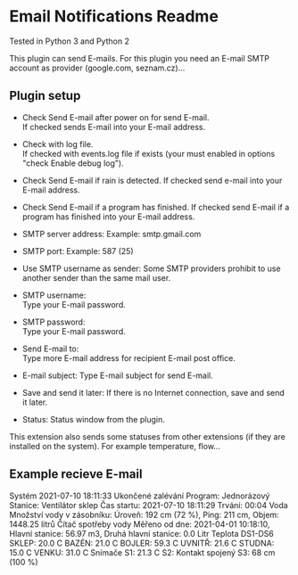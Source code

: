 Email Notifications Readme
====

Tested in Python 3 and Python 2

This plugin can send E-mails. For this plugin you need an E-mail SMTP account as provider (google.com, seznam.cz)...

Plugin setup
-----------
* Check Send E-mail after power on for send E-mail.    
  If checked sends E-mail into your E-mail address.

* Check with log file.  
  If checked with events.log file if exists (your must enabled in options "check Enable debug log").

* Check Send E-mail if rain is detected.
  If checked send e-mail into your E-mail address.  

* Check Send E-mail if a program has finished.
  If checked send E-mail if a program has finished into your E-mail address.  

* SMTP server address:
  Example: smtp.gmail.com

* SMTP port:
  Example: 587 (25)

* Use SMTP username as sender:
  Some SMTP providers prohibit to use another sender than the same mail user.

* SMTP username:  
  Type your E-mail password.

* SMTP password:  
  Type your E-mail password.

* Send E-mail to:  
  Type more E-mail address for recipient E-mail post office.
  
* E-mail subject:
  Type E-mail subject for send E-mail.  

* Save and send it later:
  If there is no Internet connection, save and send it later.

* Status:
  Status window from the plugin.  

This extension also sends some statuses from other extensions (if they are installed on the system). For example temperature, flow...

Example recieve E-mail
-----------

Systém 2021-07-10 18:11:33
Ukončené zalévání
Program: Jednorázový
Stanice: Ventilátor sklep
Čas startu: 2021-07-10 18:11:29
Trvání: 00:04 
Voda
Množství vody v zásobníku: Úroveň: 192 cm (72 %), Ping: 211 cm, Objem: 1448.25 litrů 
Čítač spotřeby vody
Měřeno od dne: 2021-04-01 10:18:10, Hlavní stanice: 56.97 m3, Druhá hlavní stanice: 0.0 Litr 
Teplota DS1-DS6
SKLEP: 20.0 C
BAZÉN: 21.0 C
BOJLER: 59.3 C
UVNITŘ: 21.6 C
STUDNA: 15.0 C
VENKU: 31.0 C
Snímače
S1: 21.3 C
S2: Kontakt spojený
S3: 68 cm (100 %)
